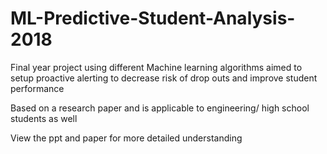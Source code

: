 # ML-Predictive-Student-Analysis-2018


Final year project using different Machine learning algorithms aimed to setup proactive alerting to decrease risk of drop outs and improve student performance

Based on a research paper and is applicable to engineering/ high school students as well

View the ppt and paper for more detailed understanding

